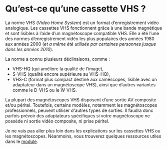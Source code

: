 # Qu’est-ce qu’une cassette VHS ?
La norme VHS (*Video Home System*) est un format d’enregistrement vidéo analogique. Les cassettes VHS fonctionnent grâce à une bande magnétique et sont lisibles à l’aide d’un magnétoscope compatible VHS. Elle a été l’une des normes d’enregistrement vidéo les plus populaires des années 1980 aux années 2000 (*et a même été utilisée par certaines personnes jusque dans les années 2010*).

La norme a connu plusieurs déclinaisons, comme :
- VHS-HQ (qui améliore la qualité de l’image),
- S-VHS (qualité encore supérieure au VHS-HQ),
- VHS-C (format plus compact destiné aux caméscopes, lisible avec un adaptateur dans un magnétoscope VHS), ainsi que d’autres variantes comme le D-VHS ou le W-VHS.

La plupart des magnétoscopes VHS disposent d’une sortie AV composite et/ou péritel. Toutefois, certains modèles, notamment les magnétoscopes professionnels, peuvent utiliser d'autres types de sorties. Il faudra donc parfois prévoir des adaptateurs spécifiques si votre magnétoscope ne possède ni sortie vidéo composite, ni prise péritel. 

Je ne vais pas aller plus loin dans les explications sur les cassettes VHS ou les magnétoscopes. Néanmoins, vous trouverez quelques ressources utiles dans le [module](https://github.com/TommyLPB39/Guide-Numerisation-VHS/blob/main/1.%20Qu'est-ce%20qu'une%20cassette%20VHS/ressources.md).
